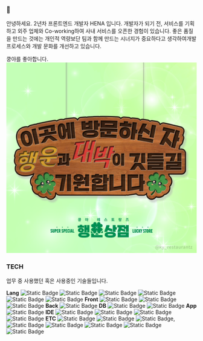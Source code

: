 ### 👋

안녕하세요. 2년차 프론트엔드 개발자 HENA 입니다.
개발자가 되기 전, 서비스를 기획하고 외주 업체와 Co-working하여 사내 서비스를 오픈한 경험이 있습니다. 좋은 품질을 만드는 것에는 개인적 역량보단 팀과 함께 만드는 시너지가 중요하다고 생각하여개발 프로세스와 개발 문화를 개선하고 있습니다.

쿵야를 좋아합니다.
<img src="./lucky_and_daebak.png" alt="행운러버" />

### TECH

업무 중 사용했던 혹은 사용중인 기술들입니다.

<strong>Lang</strong> ![Static Badge](https://img.shields.io/badge/Javascript-F7DF1E?style=flat&logo=javascript&logoColor=white) ![Static Badge](https://img.shields.io/badge/Typescript-3178C6?style=flat&logo=typescript&logoColor=white) ![Static Badge](https://img.shields.io/badge/Java-007396?style=flat&logo=java&logoColor=white) ![Static Badge](https://img.shields.io/badge/Kotlin-7F52FF?style=flat&logo=kotlin&logoColor=white) ![Static Badge](https://img.shields.io/badge/HTML-E34F26?style=flat&logo=html5&logoColor=white) ![Static Badge](https://img.shields.io/badge/CSS-1572B6?style=flat&logo=css3&logoColor=white)
<strong>Front</strong> ![Static Badge](https://img.shields.io/badge/React-61DAFB?style=flat&logo=react&logoColor=white) ![Static Badge](https://img.shields.io/badge/recoil-3578E5?style=flat&logo=recoil&logoColor=white) ![Static Badge](https://img.shields.io/badge/Styled%20Components-DB7093?style=flat&logo=styledcomponents&logoColor=white)
<strong>Back</strong> ![Static Badge](https://img.shields.io/badge/Spring%20Boot-6DB33F?style=flat&logo=SpringBoot&logoColor=white)
<strong>DB</strong> ![Static Badge](https://img.shields.io/badge/MySQL-4479A1?style=flat&logo=mysql&logoColor=white) ![Static Badge](https://img.shields.io/badge/MariaDB-003545?style=flat&logo=mariadb&logoColor=white)
<strong>App</strong> ![Static Badge](https://img.shields.io/badge/Android-34A853?style=flat&logo=android&logoColor=white)
<strong>IDE</strong> ![Static Badge](https://img.shields.io/badge/vscode-007ACC?style=flat&logo=visualstudiocode&logoColor=white) ![Static Badge](https://img.shields.io/badge/Intellij-000000?style=flat&logo=intellijidea&logoColor=white) ![Static Badge](https://img.shields.io/badge/SQLyog-4479A1?style=flat&logo=sqlyog&logoColor=white) ![Static Badge](https://img.shields.io/badge/Workbench-4479A1?style=flat&logo=workbench&logoColor=white)
<strong>ETC</strong> ![Static Badge](https://img.shields.io/badge/Git-F05032?style=flat&logo=git&logoColor=white) ![Static Badge](https://img.shields.io/badge/Gitlab-FC6D26?style=flat&logo=gitlab&logoColor=white) ![Static Badge](https://img.shields.io/badge/Github-181717?style=flat&logo=github&logoColor=white), ![Static Badge](https://img.shields.io/badge/Figma-F24E1E?style=flat&logo=figma&logoColor=white) ![Static Badge](https://img.shields.io/badge/Jira-0052CC?style=flat&logo=jira&logoColor=white) ![Static Badge](https://img.shields.io/badge/Confluence-172B4D?style=flat&logo=confluence&logoColor=white) ![Static Badge](https://img.shields.io/badge/Zeplin-FFB800?style=flat&logo=zeplin&logoColor=white) ![Static Badge](https://img.shields.io/badge/Notion-000000?style=flat&logo=notion&logoColor=white)
